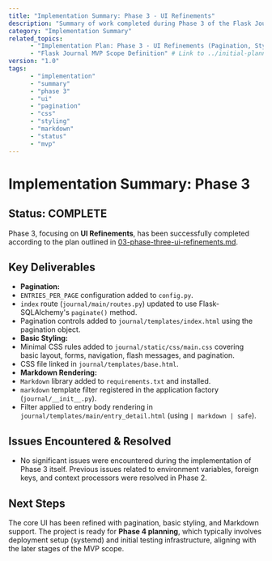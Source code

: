 ```yaml
---
title: "Implementation Summary: Phase 3 - UI Refinements"
description: "Summary of work completed during Phase 3 of the Flask Journal MVP implementation, focusing on pagination, basic styling, and Markdown rendering."
category: "Implementation Summary"
related_topics:
      - "Implementation Plan: Phase 3 - UI Refinements (Pagination, Styling, Markdown)" # Link to ./03-phase-three-ui-refinements.md
      - "Flask Journal MVP Scope Definition" # Link to ../initial-planning/mvp-high-level-implementation-guide.md
version: "1.0"
tags:
      - "implementation"
      - "summary"
      - "phase 3"
      - "ui"
      - "pagination"
      - "css"
      - "styling"
      - "markdown"
      - "status"
      - "mvp"
---
```


# Implementation Summary: Phase 3

## Status: COMPLETE

Phase 3, focusing on **UI Refinements**, has been successfully completed according to the plan outlined in [03-phase-three-ui-refinements.md](./03-phase-three-ui-refinements.md).

## Key Deliverables

-   **Pagination:**
-   `ENTRIES_PER_PAGE` configuration added to `config.py`.
-   `index` route (`journal/main/routes.py`) updated to use Flask-SQLAlchemy's `paginate()` method.
-   Pagination controls added to `journal/templates/index.html` using the pagination object.
-   **Basic Styling:**
-   Minimal CSS rules added to `journal/static/css/main.css` covering basic layout, forms, navigation, flash messages, and pagination.
-   CSS file linked in `journal/templates/base.html`.
-   **Markdown Rendering:**
-   `Markdown` library added to `requirements.txt` and installed.
-   `markdown` template filter registered in the application factory (`journal/__init__.py`).
-   Filter applied to entry body rendering in `journal/templates/main/entry_detail.html` (using `| markdown | safe`).

## Issues Encountered & Resolved

-   No significant issues were encountered during the implementation of Phase 3 itself. Previous issues related to environment variables, foreign keys, and context processors were resolved in Phase 2.

## Next Steps

The core UI has been refined with pagination, basic styling, and Markdown support. The project is ready for **Phase 4 planning**, which typically involves deployment setup (systemd) and initial testing infrastructure, aligning with the later stages of the MVP scope.